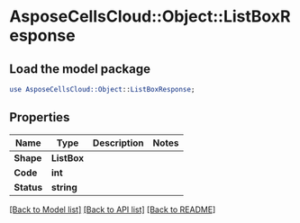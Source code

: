 # AsposeCellsCloud::Object::ListBoxResponse 

## Load the model package
```perl
use AsposeCellsCloud::Object::ListBoxResponse;
```

## Properties
Name | Type | Description | Notes
------------ | ------------- | ------------- | -------------
**Shape** | **ListBox** |  |
**Code** | **int** |  |
**Status** | **string** |  |  

[[Back to Model list]](../README.md#documentation-for-models) [[Back to API list]](../README.md#documentation-for-api-endpoints) [[Back to README]](../README.md)

